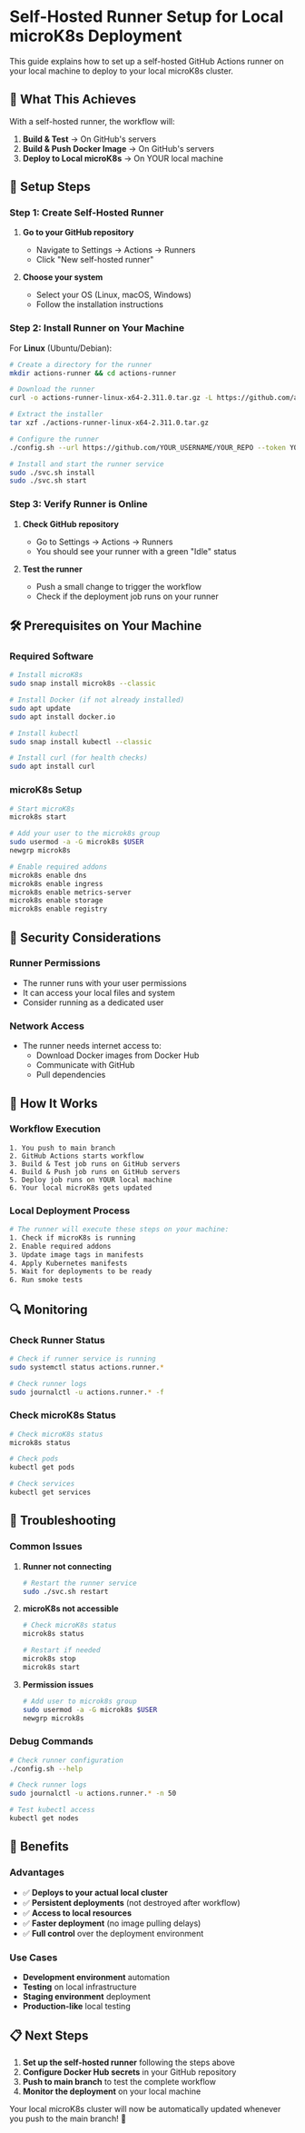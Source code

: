 # Self-Hosted Runner Setup for Local microK8s Deployment

This guide explains how to set up a self-hosted GitHub Actions runner on your local machine to deploy to your local microK8s cluster.

## 🎯 **What This Achieves**

With a self-hosted runner, the workflow will:
1. **Build & Test** → On GitHub's servers
2. **Build & Push Docker Image** → On GitHub's servers  
3. **Deploy to Local microK8s** → On YOUR local machine

## 🔧 **Setup Steps**

### **Step 1: Create Self-Hosted Runner**

1. **Go to your GitHub repository**
   - Navigate to Settings → Actions → Runners
   - Click "New self-hosted runner"

2. **Choose your system**
   - Select your OS (Linux, macOS, Windows)
   - Follow the installation instructions

### **Step 2: Install Runner on Your Machine**

For **Linux** (Ubuntu/Debian):
```bash
# Create a directory for the runner
mkdir actions-runner && cd actions-runner

# Download the runner
curl -o actions-runner-linux-x64-2.311.0.tar.gz -L https://github.com/actions/runner/releases/download/v2.311.0/actions-runner-linux-x64-2.311.0.tar.gz

# Extract the installer
tar xzf ./actions-runner-linux-x64-2.311.0.tar.gz

# Configure the runner
./config.sh --url https://github.com/YOUR_USERNAME/YOUR_REPO --token YOUR_TOKEN

# Install and start the runner service
sudo ./svc.sh install
sudo ./svc.sh start
```

### **Step 3: Verify Runner is Online**

1. **Check GitHub repository**
   - Go to Settings → Actions → Runners
   - You should see your runner with a green "Idle" status

2. **Test the runner**
   - Push a small change to trigger the workflow
   - Check if the deployment job runs on your runner

## 🛠️ **Prerequisites on Your Machine**

### **Required Software**
```bash
# Install microK8s
sudo snap install microk8s --classic

# Install Docker (if not already installed)
sudo apt update
sudo apt install docker.io

# Install kubectl
sudo snap install kubectl --classic

# Install curl (for health checks)
sudo apt install curl
```

### **microK8s Setup**
```bash
# Start microK8s
microk8s start

# Add your user to the microk8s group
sudo usermod -a -G microk8s $USER
newgrp microk8s

# Enable required addons
microk8s enable dns
microk8s enable ingress
microk8s enable metrics-server
microk8s enable storage
microk8s enable registry
```

## 🔐 **Security Considerations**

### **Runner Permissions**
- The runner runs with your user permissions
- It can access your local files and system
- Consider running as a dedicated user

### **Network Access**
- The runner needs internet access to:
  - Download Docker images from Docker Hub
  - Communicate with GitHub
  - Pull dependencies

## 🚀 **How It Works**

### **Workflow Execution**
```
1. You push to main branch
2. GitHub Actions starts workflow
3. Build & Test job runs on GitHub servers
4. Build & Push job runs on GitHub servers
5. Deploy job runs on YOUR local machine
6. Your local microK8s gets updated
```

### **Local Deployment Process**
```bash
# The runner will execute these steps on your machine:
1. Check if microK8s is running
2. Enable required addons
3. Update image tags in manifests
4. Apply Kubernetes manifests
5. Wait for deployments to be ready
6. Run smoke tests
```

## 🔍 **Monitoring**

### **Check Runner Status**
```bash
# Check if runner service is running
sudo systemctl status actions.runner.*

# Check runner logs
sudo journalctl -u actions.runner.* -f
```

### **Check microK8s Status**
```bash
# Check microK8s status
microk8s status

# Check pods
kubectl get pods

# Check services
kubectl get services
```

## 🚨 **Troubleshooting**

### **Common Issues**

1. **Runner not connecting**
   ```bash
   # Restart the runner service
   sudo ./svc.sh restart
   ```

2. **microK8s not accessible**
   ```bash
   # Check microK8s status
   microk8s status
   
   # Restart if needed
   microk8s stop
   microk8s start
   ```

3. **Permission issues**
   ```bash
   # Add user to microk8s group
   sudo usermod -a -G microk8s $USER
   newgrp microk8s
   ```

### **Debug Commands**
```bash
# Check runner configuration
./config.sh --help

# Check runner logs
sudo journalctl -u actions.runner.* -n 50

# Test kubectl access
kubectl get nodes
```

## 🎉 **Benefits**

### **Advantages**
- ✅ **Deploys to your actual local cluster**
- ✅ **Persistent deployments** (not destroyed after workflow)
- ✅ **Access to local resources**
- ✅ **Faster deployment** (no image pulling delays)
- ✅ **Full control** over the deployment environment

### **Use Cases**
- **Development environment** automation
- **Testing** on local infrastructure
- **Staging environment** deployment
- **Production-like** local testing

## 📋 **Next Steps**

1. **Set up the self-hosted runner** following the steps above
2. **Configure Docker Hub secrets** in your GitHub repository
3. **Push to main branch** to test the complete workflow
4. **Monitor the deployment** on your local machine

Your local microK8s cluster will now be automatically updated whenever you push to the main branch! 🚀 